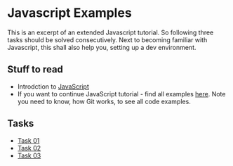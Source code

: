 # Javascript Examples

This is an excerpt of an extended Javascript tutorial. So following three tasks should be solved consecutively. Next to becoming familiar with Javascript, this shall also help you, setting up a dev environment.

## Stuff to read
* Introdction to [JavaScript](https://www.w3schools.com/js/default.asp)
* If you want to continue JavaScript tutorial - find all examples [here](https://github.com/starwit-trainings/javascript-basics). Note you need to know, how Git works, to see all code examples.

## Tasks
* [Task 01](task-01.md)
* [Task 02](task-02.md)
* [Task 03](task-03.md)